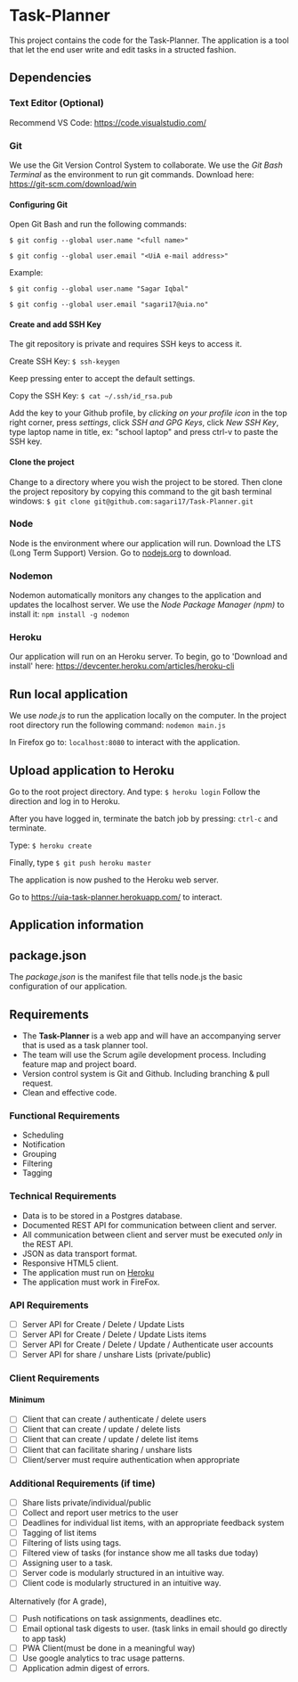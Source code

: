 # Task-Planner
This project contains the code for the Task-Planner. The application is a tool that let the end user write and edit tasks in a structed fashion.

## Dependencies

### Text Editor (Optional)
Recommend VS Code: https://code.visualstudio.com/

### Git
We use the Git Version Control System to collaborate. We use the *Git Bash Terminal* as the environment to run git commands. Download here: https://git-scm.com/download/win

#### Configuring Git
Open Git Bash and run the following commands:

```$ git config --global user.name "<full name>"```

```$ git config --global user.email "<UiA e-mail address>" ```

Example:

```$ git config --global user.name "Sagar Iqbal"```

```$ git config --global user.email "sagari17@uia.no" ```

#### Create and add SSH Key
The git repository is private and requires SSH keys to access it.

Create SSH Key:  ```$ ssh-keygen```

Keep pressing enter to accept the default settings.

Copy the SSH Key: ```$ cat ~/.ssh/id_rsa.pub```

Add the key to your Github profile, by *clicking on your profile icon* in the top right corner, press *settings*, click *SSH and GPG Keys*, click *New SSH Key*, type laptop name in title, ex: "school laptop" and press ctrl-v to paste the SSH key.

#### Clone the project
Change to a directory where you wish the project to be stored. Then clone the project repository by copying this command to the git bash terminal windows:
```$ git clone git@github.com:sagari17/Task-Planner.git ```

### Node
Node is the environment where our application will run. Download the LTS (Long Term Support) Version. Go to [nodejs.org](https://nodejs.org/en/) to download.

### Nodemon
Nodemon automatically monitors any changes to the application and updates the localhost server.
We use the *Node Package Manager (npm)* to install it:
```npm install -g nodemon```

### Heroku
Our application will run on an Heroku server.
To begin, go to 'Download and install' here: https://devcenter.heroku.com/articles/heroku-cli

## Run local application
We use *node.js* to run the application locally on the computer. In the project root directory run the following command: ```nodemon main.js```

In Firefox go to: `localhost:8080` to interact with the application.

## Upload application to Heroku
Go to the root project directory. And type: ```$ heroku login``` Follow the direction and log in to Heroku.

After you have logged in, terminate the batch job by pressing: ```ctrl-c``` and terminate.

Type: ```$ heroku create```

Finally, type ```$ git push heroku master```

The application is now pushed to the Heroku web server.

Go to https://uia-task-planner.herokuapp.com/ to interact.

## Application information

## package.json
The *package.json* is the manifest file that tells node.js the basic configuration of our application.

## Requirements
* The **Task-Planner** is a web app and will have an accompanying server that is used as a task planner tool. 
* The team will use the Scrum agile development process. Including feature map and project board.
* Version control system is Git and Github. Including branching & pull request.
* Clean and effective code.

### Functional Requirements
* Scheduling
* Notification
* Grouping
* Filtering
* Tagging

### Technical Requirements
* Data is to be stored in a Postgres database.
* Documented REST API for communication between client and server.
* All communication between client and server must be executed _only_ in the REST API.
* JSON as data transport format.
* Responsive HTML5 client.
* The application must run on [Heroku](https://dashboard.heroku.com/apps)
* The application must work in FireFox.

### API Requirements
* [ ] Server API for Create / Delete / Update Lists
* [ ] Server API for Create / Delete / Update Lists items
* [ ] Server API for Create / Delete / Update / Authenticate user accounts
* [ ] Server API for share / unshare Lists (private/public) 

### Client Requirements

#### Minimum
* [ ] Client that can create / authenticate / delete users
* [ ] Client that can create / update / delete lists
* [ ] Client that can create / update / delete list items
* [ ] Client that can facilitate sharing / unshare lists
* [ ] Client/server must require authentication when appropriate

### Additional Requirements (if time)
* [ ] Share lists private/individual/public
* [ ] Collect and report user metrics to the user 
* [ ] Deadlines for individual list items, with an appropriate feedback system
* [ ] Tagging of list items 
* [ ] Filtering of lists using tags.
* [ ] Filtered view of tasks (for instance show me all tasks due today)
* [ ] Assigning user to a task.
* [ ] Server code is modularly structured in an intuitive way.
* [ ] Client code is modularly structured in an intuitive way.

Alternatively (for A grade),
* [ ] Push notifications on task assignments, deadlines etc.
* [ ] Email optional task digests to user. (task links in email should go directly to app task)
* [ ] PWA Client(must be done in a meaningful way)
* [ ] Use google analytics to trac usage patterns.
* [ ] Application admin digest of errors.
